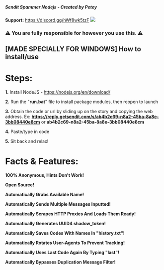 ##### Sendit Spammer Nodejs - Created by Petey
**Support:** https://discord.gg/hWf8wk5tzF
![](https://github.com/Petey1337/sendit-spammer/blob/main/sendit%20video.gif?raw=true)
### ⚠️ You are fully responsible for however you use this. ⚠️

## [MADE SPECIALLY FOR WINDOWS] How to install/use

# Steps:

  **1.** Install NodeJS - https://nodejs.org/en/download/

  **2.** Run the "**run.bat**" file to install package modules, then reopen to launch

  **3.** Obtain the code or url by sliding up on the story and copying the web address. Ex: **https://reply.getsendit.com/s/ab4b2c69-n8a2-45ba-8a8e-3bb08440e8cm** or **ab4b2c69-n8a2-45ba-8a8e-3bb08440e8cm**

  **4.** Paste/type in code

  **5.** Sit back and relax!







  # Facts & Features:
  
  **100% Anonymous, Hints Don't Work!**
  
  **Open Source!**
  
  **Automatically Grabs Available Name!**
  
  **Automatically Sends Multiple Messages Inputted!** 

  **Automatically Scrapes HTTP Proxies And Loads Them Ready!**

  **Automatically Generates UUID4 shadow_token!**

  **Automatically Saves Codes With Names In "history.txt"!**

  **Automatically Rotates User-Agents To Prevent Tracking!**
  
  **Automatically Uses Last Code Again By Typing "last"!**
  
  **Automatically Bypasses Duplication Message Filter!**
